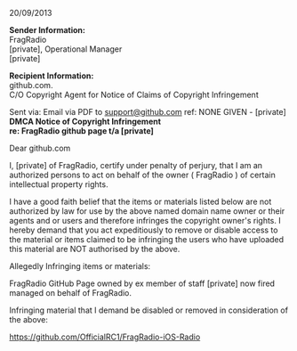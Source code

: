 20/09/2013  

**Sender Information:**  
FragRadio  
[private], Operational Manager  
[private]  

**Recipient Information:**  
github.com.  
C/O Copyright Agent for Notice of Claims of Copyright Infringement

Sent via: Email via PDF to support@github.com ref: NONE GIVEN - [private]  
**DMCA Notice of Copyright Infringement**  
**re: FragRadio github page t/a [private]**

Dear github.com

I, [private] of FragRadio, certify under penalty of perjury, that I am an authorized persons to act on behalf of the owner ( FragRadio ) of certain intellectual property rights.

I have a good faith belief that the items or materials listed below are not authorized by law for use by the above named domain name owner or their agents and or users and therefore infringes the copyright owner's rights. I hereby demand that you act expeditiously to remove or disable access to the material or items claimed to be infringing the users who have uploaded this material are NOT authorised by the above.

Allegedly Infringing items or materials:

FragRadio GitHub Page owned by ex member of staff [private] now fired managed on behalf of FragRadio.

Infringing material that I demand be disabled or removed in consideration of the above:

https://github.com/OfficialRC1/FragRadio-iOS-Radio
